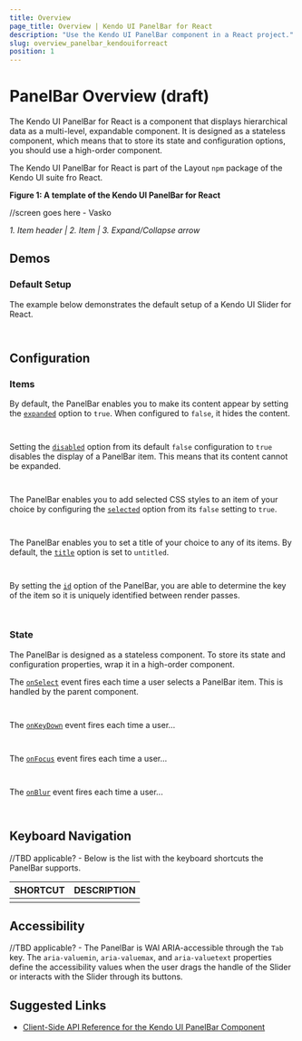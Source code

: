 ```yaml
---
title: Overview
page_title: Overview | Kendo UI PanelBar for React
description: "Use the Kendo UI PanelBar component in a React project."
slug: overview_panelbar_kendouiforreact
position: 1
---
```


# PanelBar Overview (draft)

The Kendo UI PanelBar for React is a component that displays hierarchical data as a multi-level, expandable component. It is designed as a stateless component, which means that to store its state and configuration options, you should use a high-order component.

The Kendo UI PanelBar for React is part of the Layout `npm` package of the Kendo UI suite fro React.

**Figure 1: A template of the Kendo UI PanelBar for React**

//screen goes here - Vasko

*1. Item header | 2. Item | 3. Expand/Collapse arrow*

## Demos

### Default Setup

The example below demonstrates the default setup of a Kendo UI Slider for React.

```html-preview

```
```jsx

```

## Configuration

### Items

By default, the PanelBar enables you to make its content appear by setting the [`expanded`](https://github.com/telerik/kendo-react-layout/blob/master/docs/panelbar/api.md#expanded-booleandefault-false) option to `true`. When configured to `false`, it hides the content.

```html

```
```jsx

```

Setting the [`disabled`](https://github.com/telerik/kendo-react-layout/blob/master/docs/panelbar/api.md#disabled-booleandefault-false) option from its default `false` configuration to `true` disables the display of a PanelBar item. This means that its content cannot be expanded.  

```html

```
```jsx

```

The PanelBar enables you to add selected CSS styles to an item of your choice by configuring the [`selected`](https://github.com/telerik/kendo-react-layout/blob/master/docs/panelbar/api.md#selected-booleandefault-false) option from its `false` setting to `true`.

```html

```
```jsx

```

The PanelBar enables you to set a title of your choice to any of its items. By default, the [`title`](https://github.com/telerik/kendo-react-layout/blob/master/docs/panelbar/api.md#title-stringdefault-untitled) option is set to `untitled`.

```html

```
```jsx

```

By setting the [`id`](https://github.com/telerik/kendo-react-layout/blob/master/docs/panelbar/api.md#id-stringnumber) option of the PanelBar, you are able to determine the key of the item so it is uniquely identified between render passes.

```html

```
```jsx

```

### State

The PanelBar is designed as a stateless component. To store its state and configuration properties, wrap it in a high-order component.

The [`onSelect`](https://github.com/telerik/kendo-react-layout/blob/master/docs/panelbar/api.md#onselect-function) event fires each time a user selects a PanelBar item. This is handled by the parent component.

```html

```
```jsx

```

The [`onKeyDown`](...) event fires each time a user...

```html

```
```jsx

```

The [`onFocus`](...) event fires each time a user...

```html

```
```jsx

```

The [`onBlur`](...) event fires each time a user...

```html

```
```jsx

```

## Keyboard Navigation

//TBD applicable? - Below is the list with the keyboard shortcuts the PanelBar supports.

| SHORTCUT                            | DESCRIPTION         |
|:---                                 |:---                 |
|                                     |                     |

## Accessibility

//TBD applicable? - The PanelBar is WAI ARIA-accessible through the `Tab` key. The `aria-valuemin`, `aria-valuemax`, and `aria-valuetext` properties define the accessibility values when the user drags the handle of the Slider or interacts with the Slider through its buttons.

## Suggested Links

* [Client-Side API Reference for the Kendo UI PanelBar Component](https://github.com/telerik/kendo-react-inputs/blob/master/docs/panelbar/api.md)
